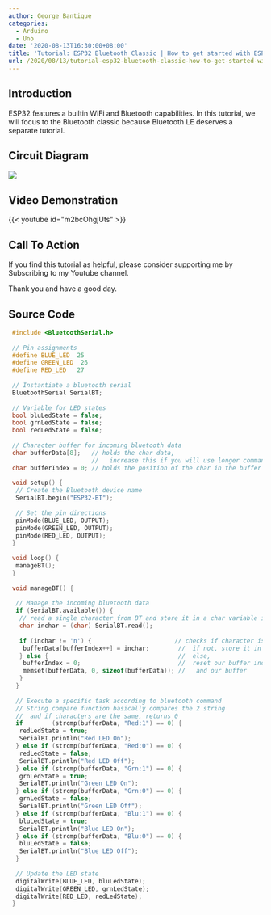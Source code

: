 ```yaml
---
author: George Bantique
categories:
  - Arduino
  - Uno
date: '2020-08-13T16:30:00+08:00'
title: 'Tutorial: ESP32 Bluetooth Classic | How to get started with ESP32 | Arduino IDE'
url: /2020/08/13/tutorial-esp32-bluetooth-classic-how-to-get-started-with-esp32-arduino-ide/
---
```


## **Introduction**

ESP32 features a builtin WiFi and Bluetooth capabilities. In this tutorial, we will focus to the Bluetooth classic because Bluetooth LE deserves a separate tutorial.

## **Circuit Diagram**

![](/images/ESP32_WebServer_AP.png)

## **Video Demonstration**

{{< youtube id="m2bcOhgjUts" >}}

## **Call To Action**

If you find this tutorial as helpful, please consider supporting me by Subscribing to my Youtube channel.

Thank you and have a good day.

## **Source Code**

```cpp { lineNos="true" wrap="true" }
 #include <BluetoothSerial.h>  
   
 // Pin assignments  
 #define BLUE_LED  25  
 #define GREEN_LED  26  
 #define RED_LED   27  
   
 // Instantiate a bluetooth serial  
 BluetoothSerial SerialBT;  
   
 // Variable for LED states  
 bool bluLedState = false;  
 bool grnLedState = false;  
 bool redLedState = false;  
   
 // Character buffer for incoming bluetooth data  
 char bufferData[8];   // holds the char data, 
                       // 	increase this if you will use longer commands  
 char bufferIndex = 0; // holds the position of the char in the buffer  
   
 void setup() {  
  // Create the Bluetooth device name  
  SerialBT.begin("ESP32-BT");  
   
  // Set the pin directions  
  pinMode(BLUE_LED, OUTPUT);  
  pinMode(GREEN_LED, OUTPUT);  
  pinMode(RED_LED, OUTPUT);  
 }  
   
 void loop() {  
  manageBT();  
 }  
   
 void manageBT() {  
   
  // Manage the incoming bluetooth data  
  if (SerialBT.available()) {  
   // read a single character from BT and store it in a char variable inchar  
   char inchar = (char) SerialBT.read();  
     
   if (inchar != 'n') {                       // checks if character is not Carriage Return  
    bufferData[bufferIndex++] = inchar;        //  if not, store it in our buffer  
   } else {                                    //  else,  
    bufferIndex = 0;                           //  reset our buffer index  
    memset(bufferData, 0, sizeof(bufferData)); //   and our buffer  
   }  
  }  
   
  // Execute a specific task according to bluetooth command  
  // String compare function basically compares the 2 string  
  //  and if characters are the same, returns 0  
  if        (strcmp(bufferData, "Red:1") == 0) {  
   redLedState = true;  
   SerialBT.println("Red LED On");  
  } else if (strcmp(bufferData, "Red:0") == 0) {  
   redLedState = false;  
   SerialBT.println("Red LED Off");  
  } else if (strcmp(bufferData, "Grn:1") == 0) {  
   grnLedState = true;  
   SerialBT.println("Green LED On");  
  } else if (strcmp(bufferData, "Grn:0") == 0) {  
   grnLedState = false;  
   SerialBT.println("Green LED Off");  
  } else if (strcmp(bufferData, "Blu:1") == 0) {  
   bluLedState = true;  
   SerialBT.println("Blue LED On");  
  } else if (strcmp(bufferData, "Blu:0") == 0) {  
   bluLedState = false;  
   SerialBT.println("Blue LED Off");  
  }  
   
  // Update the LED state  
  digitalWrite(BLUE_LED, bluLedState);  
  digitalWrite(GREEN_LED, grnLedState);  
  digitalWrite(RED_LED, redLedState);  
 }

```
